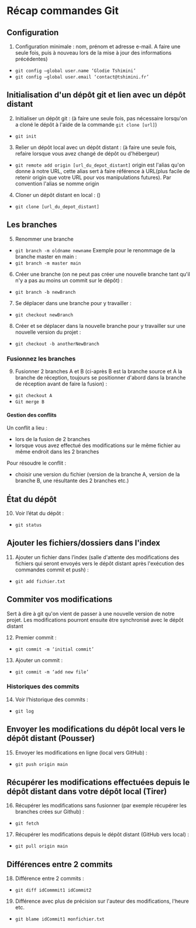 # Récap commandes Git

## Configuration

1. Configuration minimale : nom, prénom et adresse e-mail.
A faire une seule fois, puis à nouveau lors de la mise à jour des informations précédentes)
- `git config –global user.name ‘Glodie Tshimini’`
- `git config –global user.email ‘contact@tshimini.fr’`

## Initialisation d'un dépôt git et lien avec un dépôt distant

2. Initialiser un dépôt git : (à faire une seule fois, pas nécessaire lorsqu'on a cloné le dépôt à l'aide de la commande `git clone [url]`)
- `git init`
3. Relier un dépôt local avec un dépôt distant : (à faire une seule fois, refaire lorsque vous avez changé de dépôt ou d'hébergeur)
- `git remote add origin [url_du_depot_distant]`
origin est l'alias qu'on donne à notre URL, cette alias sert à faire référence à URL(plus facile de retenir origin que votre URL pour vos manipulations futures).
Par convention l'alias se nomme origin
4. Cloner un dépôt distant en local : ()
- `git clone [url_du_depot_distant]`

## Les branches

5. Renommer une branche
- `git branch -m oldname newname`
Exemple pour le renommage de la branche master en main :
- `git branch -m master main`
6. Créer une branche (on ne peut pas créer une nouvelle branche tant qu'il n'y a pas au moins un commit sur le dépôt) :
- `git branch -b newBranch`
7. Se déplacer dans une branche pour y travailler :
- `git checkout newBranch`
8. Créer et se déplacer dans la nouvelle branche pour y travailler sur une nouvelle version du projet :
- `git checkout -b anotherNewBranch`

### Fusionnez les branches

9.	Fusionner 2 branches A et B (ci-après B est la branche source et A la branche de réception, toujours se positionner d'abord dans la branche de réception avant de faire la fusion) :
- `git checkout A`
- `Git merge B`

#### Gestion des conflits

Un conflit a lieu :
- lors de la fusion de 2 branches
- lorsque vous avez effectué des modifications sur le même fichier au même endroit dans les 2 branches

Pour résoudre le conflit :
- choisir une version du fichier (version de la branche A, version de la branche B, une résultante des 2 branches etc.)

## État du dépôt

10.	Voir l’état du dépôt :
- `git status`

## Ajouter les fichiers/dossiers dans l'index

11. Ajouter un fichier dans l’index (salle d'attente des modifications des fichiers qui seront envoyés vers le dépôt distant après l'exécution des commandes commit et push) : 
- `git add fichier.txt`

## Commiter vos modifications

Sert à dire à git qu'on vient de passer à une nouvelle version de notre projet. Les modifications pourront ensuite être synchronisé avec le dépôt distant

12. Premier commit :
- `git commit -m ‘initial commit’`
13. Ajouter un commit :
- `git commit -m ‘add new file’`

### Historiques des commits

14.	 Voir l’historique des commits :
- `git log`

## Envoyer les modifications du dépôt local vers le dépôt distant (Pousser)

15.	Envoyer les modifications en ligne (local vers GitHub) :
- `git push origin main`

## Récupérer les modifications effectuées depuis le dépôt distant dans votre dépôt local (Tirer)

16.	Récupérer les modifications sans fusionner (par exemple récupérer les branches crées sur Github) :
- `git fetch`
17.	Récupérer les modifications depuis le dépôt distant (GitHub vers local) :
- `git pull origin main`

## Différences entre 2 commits

18. Différence entre 2 commits :
- `git diff idCommmit1 idCommit2`
19. Différence avec plus de précision sur l'auteur des modifications, l'heure etc.
- `git blame idCommit1 monfichier.txt`